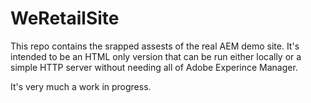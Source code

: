 # WeRetailSite

This repo contains the srapped assests of the real AEM demo site. It's intended to be an HTML only version that can be run either locally or a simple HTTP server without needing all of Adobe Experince Manager.

It's very much a work in progress.
